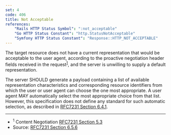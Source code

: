 ```yaml
---
set: 4
code: 406
title: Not Acceptable
references:
    "Rails HTTP Status Symbol": ":not_acceptable"
    "Go HTTP Status Constant": "http.StatusNotAcceptable"
    "Symfony HTTP Status Constant": "Response::HTTP_NOT_ACCEPTABLE"
---
```


The target resource does not have a current representation that would be
acceptable to the user agent, according to the proactive negotiation header
fields received in the request<sup>[1](#ref-1)</sup>, and the server is
unwilling to supply a default representation.

The server SHOULD generate a payload containing a list of available
representation characteristics and corresponding resource identifiers from which
the user or user agent can choose the one most appropriate. A user agent MAY
automatically select the most appropriate choice from that list. However, this
specification does not define any standard for such automatic selection, as
described in [RFC7231 Section 6.4.1][3].

---

* <span id="ref-1"><sup>1</sup> Content Negotiation
[RFC7231 Section 5.3][2]</span>
* Source: [RFC7231 Section 6.5.6][1]

[1]: <http://tools.ietf.org/html/rfc7231#section-6.5.6>
[2]: <http://tools.ietf.org/html/rfc7231#section-5.3>
[3]: <http://tools.ietf.org/html/rfc7231#section-6.4.1>
